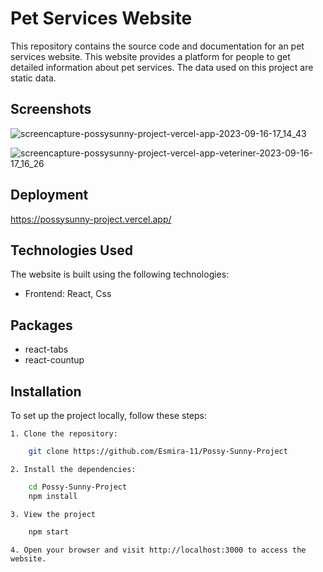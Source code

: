 # Pet Services Website

This repository contains the source code and documentation for an pet services website. This website provides a platform for people to get detailed information about pet services. The data used on this project are static data.

## Screenshots
![screencapture-possysunny-project-vercel-app-2023-09-16-17_14_43](https://github.com/Esmira-11/Possy-Sunny-Project/assets/99867596/1e34974f-63fc-4c4d-9f98-a4a5a1ba9264)

![screencapture-possysunny-project-vercel-app-veteriner-2023-09-16-17_16_26](https://github.com/Esmira-11/Possy-Sunny-Project/assets/99867596/d3f6be8c-8bd7-4a04-b660-766392902dc0)

## Deployment
https://possysunny-project.vercel.app/

## Technologies Used

The website is built using the following technologies:

- Frontend: React, Css

## Packages

- react-tabs
- react-countup

## Installation

To set up the project locally, follow these steps:

    1. Clone the repository:

```bash
    git clone https://github.com/Esmira-11/Possy-Sunny-Project
```
    2. Install the dependencies:
```bash
    cd Possy-Sunny-Project
    npm install
```
    3. View the project
```bash
    npm start
```
    4. Open your browser and visit http://localhost:3000 to access the website.
